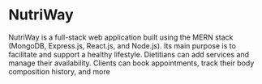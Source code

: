 # NutriWay
NutriWay is a full-stack web application built using the MERN stack (MongoDB, Express.js, React.js, and Node.js).
Its main purpose is to facilitate and support a healthy lifestyle.
Dietitians can add services and manage their availability.
Clients can book appointments, track their body composition history, and more

